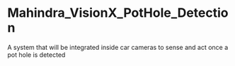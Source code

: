 # Mahindra_VisionX_PotHole_Detection
A system that will be integrated inside car cameras to sense and act once a pot hole is detected
